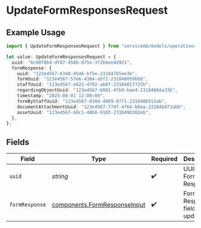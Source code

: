 # UpdateFormResponsesRequest

## Example Usage

```typescript
import { UpdateFormResponsesRequest } from "servicem8/models/operations";

let value: UpdateFormResponsesRequest = {
  uuid: "6c90f8b4-df87-458b-875e-3f2bbee4d921",
  formResponse: {
    uuid: "123e4567-6348-4546-bf5e-23184785ee3b",
    formUuid: "123e4567-57e6-4384-a5f2-231840059b6b",
    staffUuid: "123e4567-e622-4792-ab07-23184817725b",
    regardingObjectUuid: "123e4567-6801-4fb9-bae4-23184864a33b",
    timestamp: "2025-08-01 12:00:00",
    formByStaffUuid: "123e4567-010d-4889-8771-2318486913ab",
    documentAttachmentUuid: "123e4567-774f-4764-b0aa-23184b873abb",
    assetUuid: "123e4567-68c1-48b8-9103-231849b302eb",
  },
};
```

## Fields

| Field                                                                        | Type                                                                         | Required                                                                     | Description                                                                  |
| ---------------------------------------------------------------------------- | ---------------------------------------------------------------------------- | ---------------------------------------------------------------------------- | ---------------------------------------------------------------------------- |
| `uuid`                                                                       | *string*                                                                     | :heavy_check_mark:                                                           | UUID of the Form Response                                                    |
| `formResponse`                                                               | [components.FormResponseInput](../../models/components/formresponseinput.md) | :heavy_check_mark:                                                           | Form Response fields to update                                               |